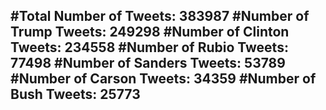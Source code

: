 #Total Number of Tweets: 383987 
#Number of Trump Tweets: 249298
#Number of Clinton Tweets: 234558
#Number of Rubio Tweets: 77498
#Number of Sanders Tweets: 53789
#Number of Carson Tweets: 34359
#Number of Bush Tweets: 25773
---
